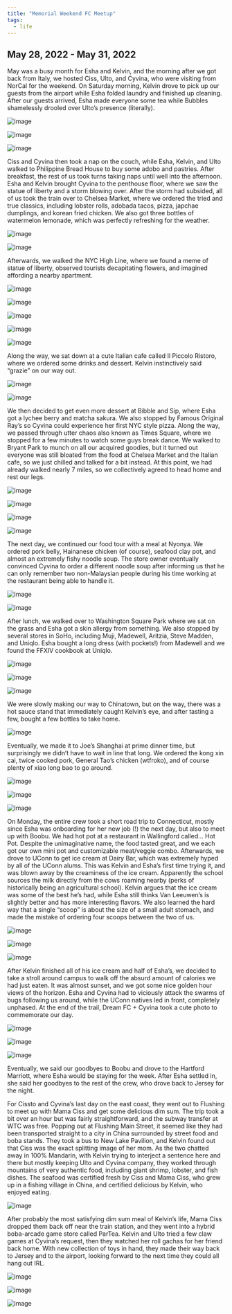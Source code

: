 ```yaml
---
title: "Memorial Weekend FC Meetup"
tags:
  - life
---
```


## May 28, 2022 - May 31, 2022

May was a busy month for Esha and Kelvin, and the morning after we got back from Italy, we hosted Ciss, Ulto, and Cyvina, who were visiting from NorCal for the weekend. On Saturday morning, Kelvin drove to pick up our guests from the airport while Esha folded laundry and finished up cleaning. After our guests arrived, Esha made everyone some tea while Bubbles shamelessly drooled over Ulto’s presence (literally). 

![image](https://thumbnails-photos.amazon.com/v1/thumbnail/H6npxyv0T62qXzromz-1Pg?viewBox=703%2C937&ownerId=A162HQHSXNNQIH&groupShareToken=utZYY3mwTpGX7bOjEzZGtw.gC8ZExI67DaZhaH_9bzTAd)

![image](https://thumbnails-photos.amazon.com/v1/thumbnail/e0xVxp6tS6u_U4l7SnQgwA?viewBox=703%2C937&ownerId=A162HQHSXNNQIH&groupShareToken=utZYY3mwTpGX7bOjEzZGtw.gC8ZExI67DaZhaH_9bzTAd)

![image](https://thumbnails-photos.amazon.com/v1/thumbnail/0vgq1G4MT3m28kxDaidkLA?viewBox=703%2C937&ownerId=A162HQHSXNNQIH&groupShareToken=utZYY3mwTpGX7bOjEzZGtw.gC8ZExI67DaZhaH_9bzTAd)

Ciss and Cyvina then took a nap on the couch, while Esha, Kelvin, and Ulto walked to Philippine Bread House to buy some adobo and pastries. After breakfast, the rest of us took turns taking naps until well into the afternoon. Esha and Kelvin brought Cyvina to the penthouse floor, where we saw the statue of liberty and a storm blowing over. After the storm had subsided, all of us took the train over to Chelsea Market, where we ordered the tried and true classics, including lobster rolls, adobada tacos, pizza, japchae dumplings, and korean fried chicken. We also got three bottles of watermelon lemonade, which was perfectly refreshing for the weather.

![image](https://thumbnails-photos.amazon.com/v1/thumbnail/nZlabO2qRqKdcSCD0h3aiA?viewBox=1249%2C937&ownerId=A162HQHSXNNQIH&groupShareToken=utZYY3mwTpGX7bOjEzZGtw.gC8ZExI67DaZhaH_9bzTAd)

![image](https://thumbnails-photos.amazon.com/v1/thumbnail/5JkDVsMvQX-IsKvUk175Hw?viewBox=1249%2C937&ownerId=A162HQHSXNNQIH&groupShareToken=utZYY3mwTpGX7bOjEzZGtw.gC8ZExI67DaZhaH_9bzTAd)

Afterwards, we walked the NYC High Line, where we found a meme of statue of liberty, observed tourists decapitating flowers, and imagined affording a nearby apartment. 

![image](https://thumbnails-photos.amazon.com/v1/thumbnail/HF32xjAAS2Wfg8qpwA3g7g?viewBox=703%2C937&ownerId=A162HQHSXNNQIH&groupShareToken=utZYY3mwTpGX7bOjEzZGtw.gC8ZExI67DaZhaH_9bzTAd)

![image](https://thumbnails-photos.amazon.com/v1/thumbnail/tYTzn1NAQJWaTTGPQ0Fl7A?viewBox=703%2C937&ownerId=A162HQHSXNNQIH&groupShareToken=utZYY3mwTpGX7bOjEzZGtw.gC8ZExI67DaZhaH_9bzTAd)

![image](https://thumbnails-photos.amazon.com/v1/thumbnail/0I8b9_q_Tz6b_tgzA6m38g?viewBox=703%2C937&ownerId=A162HQHSXNNQIH&groupShareToken=utZYY3mwTpGX7bOjEzZGtw.gC8ZExI67DaZhaH_9bzTAd)

![image](https://thumbnails-photos.amazon.com/v1/thumbnail/JVq_OXVAQVatpjvTmMrWow?viewBox=1249%2C937&ownerId=A162HQHSXNNQIH&groupShareToken=utZYY3mwTpGX7bOjEzZGtw.gC8ZExI67DaZhaH_9bzTAd)

![image](https://thumbnails-photos.amazon.com/v1/thumbnail/tey_N8_xTRywm5VZimuCOg?viewBox=1249%2C937&ownerId=A162HQHSXNNQIH&groupShareToken=utZYY3mwTpGX7bOjEzZGtw.gC8ZExI67DaZhaH_9bzTAd)

Along the way, we sat down at a cute Italian cafe called Il Piccolo Ristoro, where we ordered some drinks and dessert. Kelvin instinctively said “grazie” on our way out. 

![image](https://thumbnails-photos.amazon.com/v1/thumbnail/OxSfAhQhT4mBTx7A10xTVw?viewBox=1249%2C937&ownerId=A162HQHSXNNQIH&groupShareToken=utZYY3mwTpGX7bOjEzZGtw.gC8ZExI67DaZhaH_9bzTAd)

![image](https://thumbnails-photos.amazon.com/v1/thumbnail/elCvmRAgQamebvpIgpJC9A?viewBox=703%2C937&ownerId=A162HQHSXNNQIH&groupShareToken=utZYY3mwTpGX7bOjEzZGtw.gC8ZExI67DaZhaH_9bzTAd)

We then decided to get even more dessert at Bibble and Sip, where Esha got a lychee berry and matcha sakura. We also stopped by Famous Original Ray’s so Cyvina could experience her first NYC style pizza. Along the way, we passed through utter chaos also known as Times Square, where we stopped for a few minutes to watch some guys break dance. We walked to Bryant Park to munch on all our acquired goodies, but it turned out everyone was still bloated from the food at Chelsea Market and the Italian cafe, so we just chilled and talked for a bit instead. At this point, we had already walked nearly 7 miles, so we collectively agreed to head home and rest our legs. 

![image](https://thumbnails-photos.amazon.com/v1/thumbnail/LwjYTmpERGudTI34hPeZIA?viewBox=1249%2C937&ownerId=A162HQHSXNNQIH&groupShareToken=utZYY3mwTpGX7bOjEzZGtw.gC8ZExI67DaZhaH_9bzTAd)

![image](https://thumbnails-photos.amazon.com/v1/thumbnail/_OHHquYHTdOvVszoVDBq2A?viewBox=703%2C937&ownerId=A162HQHSXNNQIH&groupShareToken=utZYY3mwTpGX7bOjEzZGtw.gC8ZExI67DaZhaH_9bzTAd)

![image](https://thumbnails-photos.amazon.com/v1/thumbnail/ioDi7xuCQ3isa6TgXcvdyQ?viewBox=703%2C937&ownerId=A162HQHSXNNQIH&groupShareToken=utZYY3mwTpGX7bOjEzZGtw.gC8ZExI67DaZhaH_9bzTAd)

![image](https://thumbnails-photos.amazon.com/v1/thumbnail/FAJ7ZVGDT5aHx-MwyfF0PA?viewBox=1249%2C937&ownerId=A162HQHSXNNQIH&groupShareToken=utZYY3mwTpGX7bOjEzZGtw.gC8ZExI67DaZhaH_9bzTAd)

The next day, we continued our food tour with a meal at Nyonya. We ordered pork belly, Hainanese chicken (of course), seafood clay pot, and almost an extremely fishy noodle soup. The store owner eventually convinced Cyvina to order a different noodle soup after informing us that he can only remember two non-Malaysian people during his time working at the restaurant being able to handle it. 

![image](https://thumbnails-photos.amazon.com/v1/thumbnail/Ry2hQ-giRR-nncc1l2OniQ?viewBox=1249%2C937&ownerId=A162HQHSXNNQIH&groupShareToken=utZYY3mwTpGX7bOjEzZGtw.gC8ZExI67DaZhaH_9bzTAd)

![image](https://thumbnails-photos.amazon.com/v1/thumbnail/kuHq6YOBTKGTcrHbyPRAvw?viewBox=1249%2C937&ownerId=A162HQHSXNNQIH&groupShareToken=utZYY3mwTpGX7bOjEzZGtw.gC8ZExI67DaZhaH_9bzTAd)

After lunch, we walked over to Washington Square Park where we sat on the grass and Esha got a skin allergy from something. We also stopped by several stores in SoHo, including Muji, Madewell, Aritzia, Steve Madden, and Uniqlo. Esha bought a long dress (with pockets!) from Madewell and we found the FFXIV cookbook at Uniqlo. 

![image](https://thumbnails-photos.amazon.com/v1/thumbnail/frB8GSlWQju6WJ87MvQFiA?viewBox=703%2C937&ownerId=A162HQHSXNNQIH&groupShareToken=utZYY3mwTpGX7bOjEzZGtw.gC8ZExI67DaZhaH_9bzTAd)

![image](https://thumbnails-photos.amazon.com/v1/thumbnail/N2ZipMTaRziLZtUOv-heJA?viewBox=703%2C937&ownerId=A162HQHSXNNQIH&groupShareToken=utZYY3mwTpGX7bOjEzZGtw.gC8ZExI67DaZhaH_9bzTAd)

![image](https://thumbnails-photos.amazon.com/v1/thumbnail/wxjon9cdQWaoT7vhLcticg?viewBox=1249%2C937&ownerId=A162HQHSXNNQIH&groupShareToken=utZYY3mwTpGX7bOjEzZGtw.gC8ZExI67DaZhaH_9bzTAd)

We were slowly making our way to Chinatown, but on the way, there was a hot sauce stand that immediately caught Kelvin’s eye, and after tasting a few, bought a few bottles to take home. 

![image](https://thumbnails-photos.amazon.com/v1/thumbnail/Kz3dH-RxQEi3m2gR_ek5zw?viewBox=1249%2C937&ownerId=A162HQHSXNNQIH&groupShareToken=utZYY3mwTpGX7bOjEzZGtw.gC8ZExI67DaZhaH_9bzTAd)

Eventually, we made it to Joe’s Shanghai at prime dinner time, but surprisingly we didn’t have to wait in line that long. We ordered the kong xin cai, twice cooked pork, General Tao’s chicken (wtfroko), and of course plenty of xiao long bao to go around.

![image](https://thumbnails-photos.amazon.com/v1/thumbnail/uuNTijYsQ0aUPvb3aDt5oA?viewBox=703%2C937&ownerId=A162HQHSXNNQIH&groupShareToken=utZYY3mwTpGX7bOjEzZGtw.gC8ZExI67DaZhaH_9bzTAd)

![image](https://thumbnails-photos.amazon.com/v1/thumbnail/eKSHLCZUQrKubBN94TzETw?viewBox=703%2C937&ownerId=A162HQHSXNNQIH&groupShareToken=utZYY3mwTpGX7bOjEzZGtw.gC8ZExI67DaZhaH_9bzTAd)

![image](https://thumbnails-photos.amazon.com/v1/thumbnail/ta88YM5eShapnGL14N7UrA?viewBox=703%2C937&ownerId=A162HQHSXNNQIH&groupShareToken=utZYY3mwTpGX7bOjEzZGtw.gC8ZExI67DaZhaH_9bzTAd)

On Monday, the entire crew took a short road trip to Connecticut, mostly since Esha was onboarding for her new job (!) the next day, but also to meet up with Boobu. We had hot pot at a restaurant in Wallingford called… Hot Pot. Despite the unimaginative name, the food tasted great, and we each got our own mini pot and customizable meat/veggie combo. Afterwards, we drove to UConn to get ice cream at Dairy Bar, which was extremely hyped by all of the UConn alums. This was Kelvin and Esha’s first time trying it, and was blown away by the creaminess of the ice cream. Apparently the school sources the milk directly from the cows roaming nearby (perks of historically being an agricultural school). Kelvin argues that the ice cream was some of the best he’s had, while Esha still thinks Van Leeuwen’s is slightly better and has more interesting flavors. We also learned the hard way that a single “scoop” is about the size of a small adult stomach, and made the mistake of ordering four scoops between the two of us. 

![image](https://thumbnails-photos.amazon.com/v1/thumbnail/99lrj9EiQze_6Nm7c1Fv5Q?viewBox=703%2C937&ownerId=A162HQHSXNNQIH&groupShareToken=utZYY3mwTpGX7bOjEzZGtw.gC8ZExI67DaZhaH_9bzTAd)

![image](https://thumbnails-photos.amazon.com/v1/thumbnail/1FY0F1stSuynZA6vxjvKfA?viewBox=1249%2C937&ownerId=A162HQHSXNNQIH&groupShareToken=utZYY3mwTpGX7bOjEzZGtw.gC8ZExI67DaZhaH_9bzTAd)

![image](https://thumbnails-photos.amazon.com/v1/thumbnail/xCRVJ_llRk-bnlb8VtY5YA?viewBox=1249%2C937&ownerId=A162HQHSXNNQIH&groupShareToken=utZYY3mwTpGX7bOjEzZGtw.gC8ZExI67DaZhaH_9bzTAd)

After Kelvin finished all of his ice cream and half of Esha’s, we decided to take a stroll around campus to walk off the absurd amount of calories we had just eaten. It was almost sunset, and we got some nice golden hour views of the horizon. Esha and Cyvina had to viciously attack the swarms of bugs following us around, while the UConn natives led in front, completely unphased. At the end of the trail, Dream FC + Cyvina took a cute photo to commemorate our day. 

![image](https://thumbnails-photos.amazon.com/v1/thumbnail/XjNHEa-VTJ-SKvK6cJ2psw?viewBox=1249%2C937&ownerId=A162HQHSXNNQIH&groupShareToken=utZYY3mwTpGX7bOjEzZGtw.gC8ZExI67DaZhaH_9bzTAd)

![image](https://thumbnails-photos.amazon.com/v1/thumbnail/nbsVfuKvSkWPTdCBEbkGgg?viewBox=703%2C937&ownerId=A162HQHSXNNQIH&groupShareToken=utZYY3mwTpGX7bOjEzZGtw.gC8ZExI67DaZhaH_9bzTAd)

![image](https://thumbnails-photos.amazon.com/v1/thumbnail/m2b3c74jSnCSUqisEjLCNA?viewBox=1249%2C937&ownerId=A162HQHSXNNQIH&groupShareToken=utZYY3mwTpGX7bOjEzZGtw.gC8ZExI67DaZhaH_9bzTAd)

Eventually, we said our goodbyes to Boobu and drove to the Hartford Marriott, where Esha would be staying for the week. After Esha settled in, she said her goodbyes to the rest of the crew, who drove back to Jersey for the night. 

For Cissto and Cyvina’s last day on the east coast, they went out to Flushing to meet up with Mama Ciss and get some delicious dim sum. The trip took a bit over an hour but was fairly straightforward, and the subway transfer at WTC was free. Popping out at Flushing Main Street, it seemed like they had been transported straight to a city in China surrounded by street food and boba stands. They took a bus to New Lake Pavilion, and Kelvin found out that Ciss was the exact splitting image of her mom. As the two chatted away in 100% Mandarin, with Kelvin trying to interject a sentence here and there but mostly keeping Ulto and Cyvina company, they worked through mountains of very authentic food, including giant shrimp, lobster, and fish dishes. The seafood was certified fresh by Ciss and Mama Ciss, who grew up in a fishing village in China, and certified delicious by Kelvin, who enjoyed eating. 

![image](https://thumbnails-photos.amazon.com/v1/thumbnail/AGN0r52uRxe09nmF6wSMAA?viewBox=1249%2C937&ownerId=A162HQHSXNNQIH&groupShareToken=utZYY3mwTpGX7bOjEzZGtw.gC8ZExI67DaZhaH_9bzTAd)

After probably the most satisfying dim sum meal of Kelvin’s life, Mama Ciss dropped them back off near the train station, and they went into a hybrid boba-arcade game store called ParTea. Kelvin and Ulto tried a few claw games at Cyvina’s request, then they watched her roll gachas for her friend back home. With new collection of toys in hand, they made their way back to Jersey and to the airport, looking forward to the next time they could all hang out IRL.

![image](https://thumbnails-photos.amazon.com/v1/thumbnail/sIu5GG_nTGqOlV0pZ_Wgcw?viewBox=1249%2C937&ownerId=A162HQHSXNNQIH&groupShareToken=utZYY3mwTpGX7bOjEzZGtw.gC8ZExI67DaZhaH_9bzTAd)

![image](https://thumbnails-photos.amazon.com/v1/thumbnail/qkv-4aBCTg2bDIACKhmuWA?viewBox=703%2C937&ownerId=A162HQHSXNNQIH&groupShareToken=utZYY3mwTpGX7bOjEzZGtw.gC8ZExI67DaZhaH_9bzTAd)

![image](https://thumbnails-photos.amazon.com/v1/thumbnail/kFBkzpBbSK-d7qEjjgGILA?viewBox=703%2C937&ownerId=A162HQHSXNNQIH&groupShareToken=utZYY3mwTpGX7bOjEzZGtw.gC8ZExI67DaZhaH_9bzTAd)
